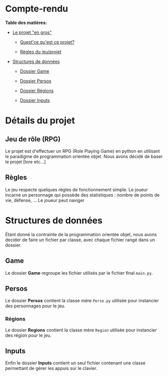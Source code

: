 # Compte-rendu

**__Table des matières:__**

* [Le projet "en gros"](#détails-du-projet)

    - [Quest'ce qu'est ce projet?](#jeu-de-rôle-rpg)

    - [Règles du jeu/projet](#règles)

* [Structures de données](#structures-de-données)

    - [Dossier Game](#game)

    - [Dossier Persos](#persos)
 
    - [Dossier Régions](#régions)
 
    - [Dossier Inputs](#inputs)

# Détails du projet

## Jeu de rôle (RPG)

Le projet est d'effectuer un RPG (Role Playing Game) en python en utilisant le paradigme de programmation orientée objet. Nous avons décidé de baser le projet [lore etc...]

## Règles

Le jeu respecte quelques règles de fonctionnement simple. Le joueur incarne un personnage qui possède des statistiques : nombre de points de vie, défense, ... Le joueur peut naviger

# Structures de données

Étant donné la contrainte de la programmation orientée objet, nous avons decider de faire un fichier par classe, avec chaque fichier rangé dans un dossier.

## Game

Le dossier **__Game__** regroupe les fichier utilisés par le fichier final `main.py`. 

## Persos

Le dossier **__Persos__** contient la classe mère `Perso.py` utilisée pour instancier des personnages pour le jeu.

### Régions

Le dossier **__Regions__** contient la classe mère `Region` utilisée pour instancier des région pour le jeu.

## Inputs

Enfin le dossier **__Inputs__** contient un seul fichier contenant une classe permettant de gérer les appuis sur le clavier.
